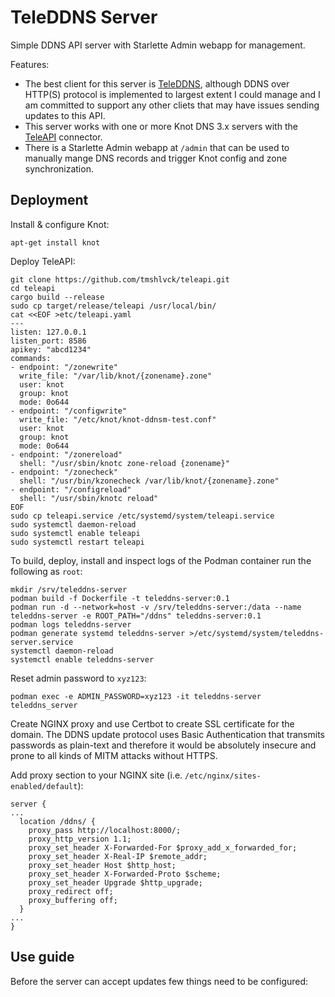 # TeleDDNS Server

Simple DDNS API server with Starlette Admin webapp for management.

Features:
* The best client for this server is [TeleDDNS](https://github.com/tmshlvck/teleddns), although DDNS over HTTP(S) protocol is implemented to largest extent I could manage and I am committed to support any other cliets that may have issues sending updates to this API.
* This server works with one or more Knot DNS 3.x servers with the [TeleAPI](https://github.com/tmshlvck/teleapi) connector.
* There is a Starlette Admin webapp at `/admin` that can be used to manually mange DNS records and trigger Knot config and zone synchronization.

## Deployment

Install & configure Knot:
```
apt-get install knot
```

Deploy TeleAPI:
```
git clone https://github.com/tmshlvck/teleapi.git
cd teleapi
cargo build --release
sudo cp target/release/teleapi /usr/local/bin/
cat <<EOF >etc/teleapi.yaml
---
listen: 127.0.0.1
listen_port: 8586
apikey: "abcd1234"
commands:
- endpoint: "/zonewrite"
  write_file: "/var/lib/knot/{zonename}.zone"
  user: knot
  group: knot
  mode: 0o644
- endpoint: "/configwrite"
  write_file: "/etc/knot/knot-ddnsm-test.conf"
  user: knot
  group: knot
  mode: 0o644
- endpoint: "/zonereload"
  shell: "/usr/sbin/knotc zone-reload {zonename}"
- endpoint: "/zonecheck"
  shell: "/usr/bin/kzonecheck /var/lib/knot/{zonename}.zone"
- endpoint: "/configreload"
  shell: "/usr/sbin/knotc reload"
EOF
sudo cp teleapi.service /etc/systemd/system/teleapi.service
sudo systemctl daemon-reload
sudo systemctl enable teleapi
sudo systemctl restart teleapi
```

To build, deploy, install and inspect logs of the Podman container run
the following as `root`:
```
mkdir /srv/teleddns-server
podman build -f Dockerfile -t teleddns-server:0.1
podman run -d --network=host -v /srv/teleddns-server:/data --name teleddns-server -e ROOT_PATH="/ddns" teleddns-server:0.1
podman logs teleddns-server
podman generate systemd teleddns-server >/etc/systemd/system/teleddns-server.service
systemctl daemon-reload
systemctl enable teleddns-server
```

Reset admin password to `xyz123`:
```
podman exec -e ADMIN_PASSWORD=xyz123 -it teleddns-server teleddns_server
```

Create NGINX proxy and use Certbot to create SSL certificate for the domain. The DDNS update protocol uses Basic Authentication that transmits passwords as plain-text and therefore it would be absolutely insecure and prone to all kinds of MITM attacks without HTTPS.

Add proxy section to your NGINX site (i.e. `/etc/nginx/sites-enabled/default`):
```
server {
...
  location /ddns/ {
    proxy_pass http://localhost:8000/;
    proxy_http_version 1.1;
    proxy_set_header X-Forwarded-For $proxy_add_x_forwarded_for;
    proxy_set_header X-Real-IP $remote_addr;
    proxy_set_header Host $http_host;
    proxy_set_header X-Forwarded-Proto $scheme;
    proxy_set_header Upgrade $http_upgrade;
    proxy_redirect off;
    proxy_buffering off;
  }
...
}
```

## Use guide

Before the server can accept updates few things need to be configured: